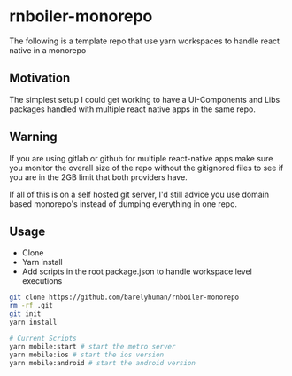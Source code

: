 # rnboiler-monorepo
The following is a template repo that use yarn workspaces to handle react native in a monorepo

## Motivation 
The simplest setup I could get working to have a UI-Components and Libs packages handled with multiple react native apps in the same repo.

## Warning 
If you are using gitlab or github for multiple react-native apps make sure you monitor the overall size of the repo without the gitignored files to see
if you are in the 2GB limit that both providers have. 

If all of this is on a self hosted git server, I'd still advice you use domain based monorepo's instead of dumping everything in one repo.

## Usage
- Clone 
- Yarn install 
- Add scripts in the root package.json to handle workspace level executions

```sh
git clone https://github.com/barelyhuman/rnboiler-monorepo
rm -rf .git 
git init 
yarn install 

# Current Scripts
yarn mobile:start # start the metro server
yarn mobile:ios # start the ios version 
yarn mobile:android # start the android version 
```
